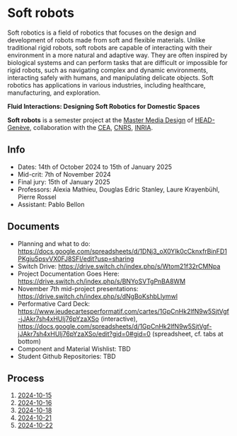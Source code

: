 # Soft robots

Soft robotics is a field of robotics that focuses on the design and development of robots made from soft and flexible materials. Unlike traditional rigid robots, soft robots are capable of interacting with their environment in a more natural and adaptive way. They are often inspired by biological systems and can perform tasks that are difficult or impossible for rigid robots, such as navigating complex and dynamic environments, interacting safely with humans, and manipulating delicate objects. Soft robotics has applications in various industries, including healthcare, manufacturing, and exploration.

**Fluid Interactions: Designing Soft Robotics for Domestic Spaces**

**Soft robots** is a semester project at the [Master Media Design](https://www.hesge.ch/head/formations-recherche/master-en-media-design) of [HEAD-Genève](http://hesge.ch/head), collaboration with the [CEA](https://www.cea.fr/), [CNRS](https://www.cnrs.fr/fr), [INRIA](https://www.inria.fr/en).

## Info

- Dates: 14th of October 2024 to 15th of January 2025
- Mid-crit: 7th of November 2024
- Final jury: 15th of January 2025
- Professors: Alexia Mathieu, Douglas Edric Stanley, Laure Krayenbühl, Pierre Rossel
- Assistant: Pablo Bellon

## Documents

- Planning and what to do: https://docs.google.com/spreadsheets/d/1DNj3_oX0Ylk0cCknxfrBinFD1PKgiu5psvVX0FJ8SFI/edit?usp=sharing
- Switch Drive: https://drive.switch.ch/index.php/s/Wtom21f32rCMNpa
- Project Documentation Goes Here: https://drive.switch.ch/index.php/s/BNYoSVTgPnBA8WM
- November 7th mid-project presentations: https://drive.switch.ch/index.php/s/dNgBoKshbLlymwl
- Performative Card Deck:
  https://www.jeudecartesperformatif.com/cartes/1GpCnHk2lfN9w5SjtVgf-jJAkr7sh4xHUlj76pYzaXSo (interactive),
  https://docs.google.com/spreadsheets/d/1GpCnHk2lfN9w5SjtVgf-jJAkr7sh4xHUlj76pYzaXSo/edit?gid=0#gid=0 (spreadsheet, cf. tabs at bottom)
- Component and Material Wishlist: TBD
- Student Github Repositories: TBD

## Process

1. [2024-10-15](./process/2024-10-15/readme.md)
2. [2024-10-16](./process/2024-10-16/readme.md)
3. [2024-10-18](./process/2024-10-18/Soft%20robotics%20-%20observation2.pdf)
4. [2024-10-21](./process/2024-10-21/readme.md)
5. [2024-10-22](./process/2024-10-22/readme.md)
